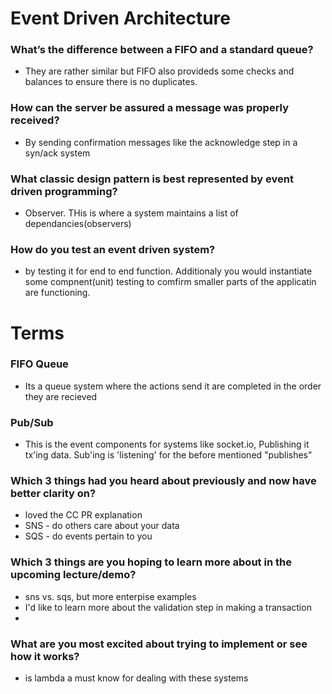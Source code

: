 # Event Driven Architecture


### What’s the difference between a FIFO and a standard queue?
- They are rather similar but FIFO also provideds some checks and balances to ensure there is no duplicates.
### How can the server be assured a message was properly received?
- By sending confirmation messages like the acknowledge step in a syn/ack system
### What classic design pattern is best represented by event driven programming?
- Observer. THis is where a system maintains a list of dependancies(observers)
### How do you test an event driven system?
- by testing it for end to end function. Additionaly you would instantiate some compnent(unit) testing to comfirm smaller parts of the applicatin are functioning.


# Terms

### FIFO Queue
  - Its a queue system where the actions send it are completed in the order they are recieved
### Pub/Sub
  - This is the event components for systems like socket.io, Publishing it tx'ing data. Sub'ing is 'listening' for the before mentioned "publishes"

### Which 3 things had you heard about previously and now have better clarity on?
- loved the CC PR explanation
- SNS - do others care about your data
- SQS - do events pertain to you
### Which 3 things are you hoping to learn more about in the upcoming lecture/demo?
- sns vs. sqs, but more enterpise examples
- I'd like to learn more about the validation step in making a transaction
- 
### What are you most excited about trying to implement or see how it works?
- is lambda a must know for dealing with these systems
